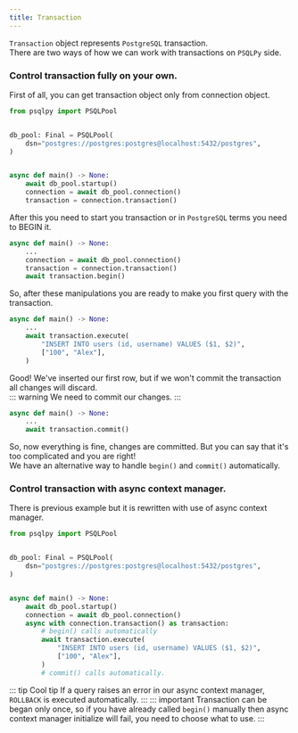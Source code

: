 ```yaml
---
title: Transaction
---
```

`Transaction` object represents `PostgreSQL` transaction.  
There are two ways of how we can work with transactions on `PSQLPy` side.

### Control transaction fully on your own.
First of all, you can get transaction object only from connection object.
```python
from psqlpy import PSQLPool


db_pool: Final = PSQLPool(
    dsn="postgres://postgres:postgres@localhost:5432/postgres",
)


async def main() -> None:
    await db_pool.startup()
    connection = await db_pool.connection()
    transaction = connection.transaction()
```

After this you need to start you transaction or in `PostgreSQL` terms you need to BEGIN it.
```python
async def main() -> None:
    ...
    connection = await db_pool.connection()
    transaction = connection.transaction()
    await transaction.begin()
```
So, after these manipulations you are ready to make you first query with the transaction.
```python
async def main() -> None:
    ...
    await transaction.execute(
        "INSERT INTO users (id, username) VALUES ($1, $2)",
        ["100", "Alex"],
    )
```
Good! We've inserted our first row, but if we won't commit the transaction all changes will discard.  
::: warning
We need to commit our changes.
:::
```python
async def main() -> None:
    ...
    await transaction.commit()
```
So, now everything is fine, changes are committed. But you can say that it's too complicated and you are right!  
We have an alternative way to handle `begin()` and `commit()` automatically.

### Control transaction with async context manager.
There is previous example but it is rewritten with use of async context manager.
```python
from psqlpy import PSQLPool


db_pool: Final = PSQLPool(
    dsn="postgres://postgres:postgres@localhost:5432/postgres",
)


async def main() -> None:
    await db_pool.startup()
    connection = await db_pool.connection()
    async with connection.transaction() as transaction:
        # begin() calls automatically
        await transaction.execute(
            "INSERT INTO users (id, username) VALUES ($1, $2)",
            ["100", "Alex"],
        )
        # commit() calls automatically.
```

::: tip Cool tip
If a query raises an error in our async context manager, `ROLLBACK` is executed automatically.
:::
::: important
Transaction can be began only once, so if you have already called `begin()` manually then async context manager initialize will fail, you need to choose what to use.
:::